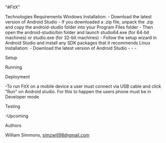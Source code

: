 "#FitX"

Technologies Requirements
Windows Installation:
    - Download the latest version of Android Studio
    - If you downloaded a .zip file, unpack the .zip and copy the android-studio folder into your Program Files folder
    - Then open the android-studio/bin folder and launch studio64.exe (for 64-bit machines) or studio.exe (for 32-bit machines)
    - Follow the setup wizard in Android Studio and install any SDK packages that it recommends
  Linux Installation:
    - Download the latest version of Android Studio
    - 
    -
    -


Setup

Running

Deployment

-To run FitX on a mobile device a user must connect via  USB cable and click "Run" on Android studio. For this to happen the users phone    must be in Developer mode

Testing

-Upcoming

Authors

William Simmons, simzwill98@gmail.com
